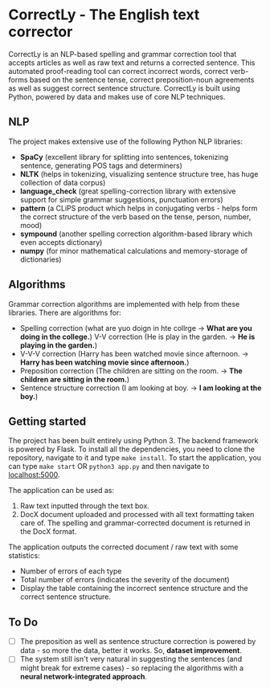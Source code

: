 # CorrectLy - The English text corrector

CorrectLy is an NLP-based spelling and grammar correction tool that accepts articles as well as raw text and returns a corrected sentence. This automated proof-reading tool can correct incorrect words, correct verb-forms based on the sentence tense, correct preposition-noun agreements as well as suggest correct sentence structure. CorrectLy is built using Python, powered by data and makes use of core NLP techniques.

## NLP

The project makes extensive use of the following Python NLP libraries:
 - **SpaCy** (excellent library for splitting into sentences, tokenizing sentence, generating POS tags and determiners)
 - **NLTK** (helps in tokenizing, visualizing sentence structure tree, has huge collection of data corpus)
 - **language_check** (great spelling-correction library with extensive support for simple grammar suggestions, punctuation errors)
 - **pattern** (a CLiPS product which helps in conjugating verbs - helps form the correct structure of the verb based on the tense, person, number, mood)
 - **sympound** (another spelling correction algorithm-based library which even accepts dictionary)
 - **numpy** (for minor mathematical calculations and memory-storage of dictionaries)

## Algorithms

Grammar correction algorithms are implemented with help from these libraries. There are algorithms for:

 - Spelling correction (what are yuo doign in hte collrge -> **What are you doing in the college.**)
  V-V correction (He is play in the garden. -> **He is playing in the garden.**)
 - V-V-V correction (Harry has been watched movie since afternoon. -> **Harry has been watching movie since afternoon.**)
 - Preposition correction (The children are sitting on the room. -> **The children are sitting in the room.**)
 - Sentence structure correction (I am looking at boy. -> **I am looking at the boy.**)

## Getting started

The project has been built entirely using Python 3. The backend framework is powered by Flask. To install all the dependencies, you need to clone the repository, navigate to it and type ``make install``. To start the application, you can type ``make start`` OR ``python3 app.py`` and then navigate to [localhost:5000](http://localhost:5000).

The application can be used as:

 1. Raw text inputted through the text box.
 2. DocX document uploaded and processed with all text formatting taken care of. The spelling and grammar-corrected document is returned in the DocX format.

The application outputs the corrected document / raw text with some statistics:

 - Number of errors of each type
 - Total number of errors (indicates the severity of the document)
 - Display the table containing the incorrect sentence structure and the correct sentence structure.

## To Do

 - [ ] The preposition as well as sentence structure correction is powered by data - so more the data, better it works. So, **dataset improvement**.
 - [ ] The system still isn't very natural in suggesting the sentences (and might break for extreme cases) - so replacing the algorithms with a **neural network-integrated approach**.
